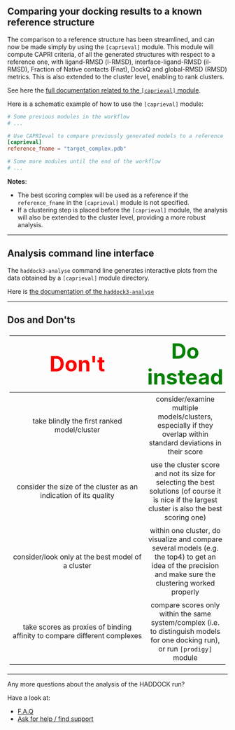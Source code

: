 ## Comparing your docking results to a known reference structure

The comparison to a reference structure has been streamlined, and can now be made simply by using the `[caprieval]` module.
This module will compute CAPRI criteria, of all the generated structures with respect to a reference one, with ligand-RMSD (l-RMSD), interface-ligand-RMSD (il-RMSD), Fraction of Native contacts (Fnat), DockQ and global-RMSD (RMSD) metrics.
This is also extended to the cluster level, enabling to rank clusters.

See here the [full documentation related to the `[caprieval]` module](../modules/analysis.md#caprieval-module).


Here is a schematic example of how to use the `[caprieval]` module:

```toml
# Some previous modules in the workflow
# ...

# Use CAPRIeval to compare previously generated models to a reference
[caprieval]
reference_fname = "target_complex.pdb"

# Some more modules until the end of the workflow
# ...
```

**Notes**:
- The best scoring complex will be used as a reference if the `reference_fname` in the `[caprieval]` module is not specified.
- If a clustering step is placed before the `[caprieval]` module, the analysis will also be extended to the cluster level, providing a more robust analysis.

<hr>

## Analysis command line interface

The `haddock3-analyse` command line generates interactive plots from the data obtained by a `[caprieval]` module directory.

Here is [the documentation of the `haddock3-analyse`](../clis.md#haddock3-analyse)


<hr>

## Dos and Don'ts

<style>
table, th, td {
    padding: 5px;
  table-layout: fixed ;
  width: 100% ;
}
</style>

| <font size="10" color="RED">Don't</font> | <font size="10" color="GREEN">Do instead</font> |
|:---:|:---:|
| take blindly the first ranked model/cluster | consider/examine multiple models/clusters, especially if they overlap within standard deviations in their score|
| consider the size of the cluster as an indication of its quality | use the cluster score and not its size for selecting the best solutions (of course it is nice if the largest cluster is also the best scoring one) |
| consider/look only at the best model of a cluster | within one cluster, do visualize and compare several models (e.g. the top4) to get an idea of the precision and make sure the clustering worked properly |
| take scores as proxies of binding affinity to compare different complexes | compare scores only within the same system/complex (i.e. to distinguish models for one docking run), or run <code>[prodigy]</code> module |



<hr>

Any more questions about the analysis of the HADDOCK run?

Have a look at:
- [F.A.Q](../faq.md)
- [Ask for help / find support](../info.md)
